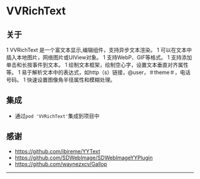 
# VVRichText 

## 关于 

1 VVRichText 是一个富文本显示,编辑组件，支持异步文本渲染。
1 可以在文本中插入本地图片，网络图片或UIView对象。
1 支持WebP、GIF等格式。
1 支持添加单击和长按事件到文本。
1 绘制文本框架，绘制空心字，设置文本垂直对齐属性等。
1 易于解析文本中的表达式，如http（s）链接，@user，＃theme＃，电话号码。
1 快速设置图像角半径属性和模糊处理。

## 集成

* 通过`pod 'VVRichText'`集成到项目中 

## 感谢

* https://github.com/ibireme/YYText
* https://github.com/SDWebImage/SDWebImageYYPlugin
* https://github.com/waynezxcv/Gallop

*** 
